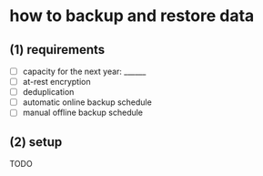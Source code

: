 # how to backup and restore data

## (1) requirements
- [ ] capacity for the next year: ______
- [ ] at-rest encryption
- [ ] deduplication
- [ ] automatic online backup schedule
- [ ] manual offline backup schedule

## (2) setup

TODO
